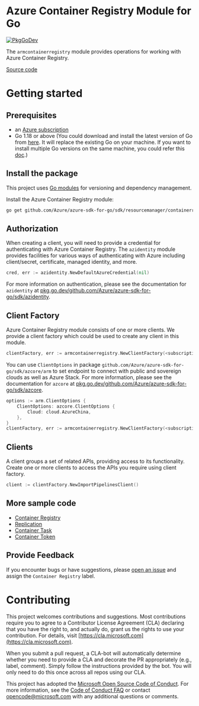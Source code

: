 # Azure Container Registry Module for Go

[![PkgGoDev](https://pkg.go.dev/badge/github.com/Azure/azure-sdk-for-go/sdk/resourcemanager/containerregistry/armcontainerregistry)](https://pkg.go.dev/github.com/Azure/azure-sdk-for-go/sdk/resourcemanager/containerregistry/armcontainerregistry)

The `armcontainerregistry` module provides operations for working with Azure Container Registry.

[Source code](https://github.com/Azure/azure-sdk-for-go/tree/main/sdk/resourcemanager/containerregistry/armcontainerregistry)

# Getting started

## Prerequisites

- an [Azure subscription](https://azure.microsoft.com/free/)
- Go 1.18 or above (You could download and install the latest version of Go from [here](https://go.dev/doc/install). It will replace the existing Go on your machine. If you want to install multiple Go versions on the same machine, you could refer this [doc](https://go.dev/doc/manage-install).)

## Install the package

This project uses [Go modules](https://github.com/golang/go/wiki/Modules) for versioning and dependency management.

Install the Azure Container Registry module:

```sh
go get github.com/Azure/azure-sdk-for-go/sdk/resourcemanager/containerregistry/armcontainerregistry
```

## Authorization

When creating a client, you will need to provide a credential for authenticating with Azure Container Registry.  The `azidentity` module provides facilities for various ways of authenticating with Azure including client/secret, certificate, managed identity, and more.

```go
cred, err := azidentity.NewDefaultAzureCredential(nil)
```

For more information on authentication, please see the documentation for `azidentity` at [pkg.go.dev/github.com/Azure/azure-sdk-for-go/sdk/azidentity](https://pkg.go.dev/github.com/Azure/azure-sdk-for-go/sdk/azidentity).

## Client Factory

Azure Container Registry module consists of one or more clients. We provide a client factory which could be used to create any client in this module.

```go
clientFactory, err := armcontainerregistry.NewClientFactory(<subscription ID>, cred, nil)
```

You can use `ClientOptions` in package `github.com/Azure/azure-sdk-for-go/sdk/azcore/arm` to set endpoint to connect with public and sovereign clouds as well as Azure Stack. For more information, please see the documentation for `azcore` at [pkg.go.dev/github.com/Azure/azure-sdk-for-go/sdk/azcore](https://pkg.go.dev/github.com/Azure/azure-sdk-for-go/sdk/azcore).

```go
options := arm.ClientOptions {
    ClientOptions: azcore.ClientOptions {
        Cloud: cloud.AzureChina,
    },
}
clientFactory, err := armcontainerregistry.NewClientFactory(<subscription ID>, cred, &options)
```

## Clients

A client groups a set of related APIs, providing access to its functionality.  Create one or more clients to access the APIs you require using client factory.

```go
client := clientFactory.NewImportPipelinesClient()
```

## More sample code

- [Container Registry](https://aka.ms/azsdk/go/mgmt/samples?path=sdk/resourcemanager/containerregistry/registry)
- [Replication](https://aka.ms/azsdk/go/mgmt/samples?path=sdk/resourcemanager/containerregistry/replication)
- [Container Task](https://aka.ms/azsdk/go/mgmt/samples?path=sdk/resourcemanager/containerregistry/task)
- [Container Token](https://aka.ms/azsdk/go/mgmt/samples?path=sdk/resourcemanager/containerregistry/token)

## Provide Feedback

If you encounter bugs or have suggestions, please
[open an issue](https://github.com/Azure/azure-sdk-for-go/issues) and assign the `Container Registry` label.

# Contributing

This project welcomes contributions and suggestions. Most contributions require
you to agree to a Contributor License Agreement (CLA) declaring that you have
the right to, and actually do, grant us the rights to use your contribution.
For details, visit [https://cla.microsoft.com](https://cla.microsoft.com).

When you submit a pull request, a CLA-bot will automatically determine whether
you need to provide a CLA and decorate the PR appropriately (e.g., label,
comment). Simply follow the instructions provided by the bot. You will only
need to do this once across all repos using our CLA.

This project has adopted the
[Microsoft Open Source Code of Conduct](https://opensource.microsoft.com/codeofconduct/).
For more information, see the
[Code of Conduct FAQ](https://opensource.microsoft.com/codeofconduct/faq/)
or contact [opencode@microsoft.com](mailto:opencode@microsoft.com) with any
additional questions or comments.